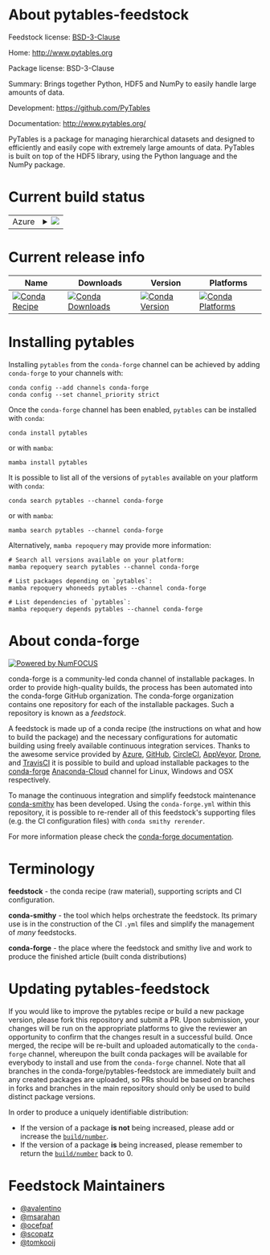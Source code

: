 About pytables-feedstock
========================

Feedstock license: [BSD-3-Clause](https://github.com/conda-forge/pytables-feedstock/blob/main/LICENSE.txt)

Home: http://www.pytables.org

Package license: BSD-3-Clause

Summary: Brings together Python, HDF5 and NumPy to easily handle large amounts of data.

Development: https://github.com/PyTables

Documentation: http://www.pytables.org/

PyTables is a package for managing hierarchical datasets and designed to
efficiently and easily cope with extremely large amounts of data. PyTables
is built on top of the HDF5 library, using the Python language and the
NumPy package.


Current build status
====================


<table>
    
  <tr>
    <td>Azure</td>
    <td>
      <details>
        <summary>
          <a href="https://dev.azure.com/conda-forge/feedstock-builds/_build/latest?definitionId=929&branchName=main">
            <img src="https://dev.azure.com/conda-forge/feedstock-builds/_apis/build/status/pytables-feedstock?branchName=main">
          </a>
        </summary>
        <table>
          <thead><tr><th>Variant</th><th>Status</th></tr></thead>
          <tbody><tr>
              <td>linux_64_numpy1.22python3.10.____cpython</td>
              <td>
                <a href="https://dev.azure.com/conda-forge/feedstock-builds/_build/latest?definitionId=929&branchName=main">
                  <img src="https://dev.azure.com/conda-forge/feedstock-builds/_apis/build/status/pytables-feedstock?branchName=main&jobName=linux&configuration=linux%20linux_64_numpy1.22python3.10.____cpython" alt="variant">
                </a>
              </td>
            </tr><tr>
              <td>linux_64_numpy1.22python3.8.____73_pypy</td>
              <td>
                <a href="https://dev.azure.com/conda-forge/feedstock-builds/_build/latest?definitionId=929&branchName=main">
                  <img src="https://dev.azure.com/conda-forge/feedstock-builds/_apis/build/status/pytables-feedstock?branchName=main&jobName=linux&configuration=linux%20linux_64_numpy1.22python3.8.____73_pypy" alt="variant">
                </a>
              </td>
            </tr><tr>
              <td>linux_64_numpy1.22python3.8.____cpython</td>
              <td>
                <a href="https://dev.azure.com/conda-forge/feedstock-builds/_build/latest?definitionId=929&branchName=main">
                  <img src="https://dev.azure.com/conda-forge/feedstock-builds/_apis/build/status/pytables-feedstock?branchName=main&jobName=linux&configuration=linux%20linux_64_numpy1.22python3.8.____cpython" alt="variant">
                </a>
              </td>
            </tr><tr>
              <td>linux_64_numpy1.22python3.9.____73_pypy</td>
              <td>
                <a href="https://dev.azure.com/conda-forge/feedstock-builds/_build/latest?definitionId=929&branchName=main">
                  <img src="https://dev.azure.com/conda-forge/feedstock-builds/_apis/build/status/pytables-feedstock?branchName=main&jobName=linux&configuration=linux%20linux_64_numpy1.22python3.9.____73_pypy" alt="variant">
                </a>
              </td>
            </tr><tr>
              <td>linux_64_numpy1.22python3.9.____cpython</td>
              <td>
                <a href="https://dev.azure.com/conda-forge/feedstock-builds/_build/latest?definitionId=929&branchName=main">
                  <img src="https://dev.azure.com/conda-forge/feedstock-builds/_apis/build/status/pytables-feedstock?branchName=main&jobName=linux&configuration=linux%20linux_64_numpy1.22python3.9.____cpython" alt="variant">
                </a>
              </td>
            </tr><tr>
              <td>linux_64_numpy1.23python3.11.____cpython</td>
              <td>
                <a href="https://dev.azure.com/conda-forge/feedstock-builds/_build/latest?definitionId=929&branchName=main">
                  <img src="https://dev.azure.com/conda-forge/feedstock-builds/_apis/build/status/pytables-feedstock?branchName=main&jobName=linux&configuration=linux%20linux_64_numpy1.23python3.11.____cpython" alt="variant">
                </a>
              </td>
            </tr><tr>
              <td>linux_aarch64_numpy1.22python3.10.____cpython</td>
              <td>
                <a href="https://dev.azure.com/conda-forge/feedstock-builds/_build/latest?definitionId=929&branchName=main">
                  <img src="https://dev.azure.com/conda-forge/feedstock-builds/_apis/build/status/pytables-feedstock?branchName=main&jobName=linux&configuration=linux%20linux_aarch64_numpy1.22python3.10.____cpython" alt="variant">
                </a>
              </td>
            </tr><tr>
              <td>linux_aarch64_numpy1.22python3.8.____73_pypy</td>
              <td>
                <a href="https://dev.azure.com/conda-forge/feedstock-builds/_build/latest?definitionId=929&branchName=main">
                  <img src="https://dev.azure.com/conda-forge/feedstock-builds/_apis/build/status/pytables-feedstock?branchName=main&jobName=linux&configuration=linux%20linux_aarch64_numpy1.22python3.8.____73_pypy" alt="variant">
                </a>
              </td>
            </tr><tr>
              <td>linux_aarch64_numpy1.22python3.8.____cpython</td>
              <td>
                <a href="https://dev.azure.com/conda-forge/feedstock-builds/_build/latest?definitionId=929&branchName=main">
                  <img src="https://dev.azure.com/conda-forge/feedstock-builds/_apis/build/status/pytables-feedstock?branchName=main&jobName=linux&configuration=linux%20linux_aarch64_numpy1.22python3.8.____cpython" alt="variant">
                </a>
              </td>
            </tr><tr>
              <td>linux_aarch64_numpy1.22python3.9.____73_pypy</td>
              <td>
                <a href="https://dev.azure.com/conda-forge/feedstock-builds/_build/latest?definitionId=929&branchName=main">
                  <img src="https://dev.azure.com/conda-forge/feedstock-builds/_apis/build/status/pytables-feedstock?branchName=main&jobName=linux&configuration=linux%20linux_aarch64_numpy1.22python3.9.____73_pypy" alt="variant">
                </a>
              </td>
            </tr><tr>
              <td>linux_aarch64_numpy1.22python3.9.____cpython</td>
              <td>
                <a href="https://dev.azure.com/conda-forge/feedstock-builds/_build/latest?definitionId=929&branchName=main">
                  <img src="https://dev.azure.com/conda-forge/feedstock-builds/_apis/build/status/pytables-feedstock?branchName=main&jobName=linux&configuration=linux%20linux_aarch64_numpy1.22python3.9.____cpython" alt="variant">
                </a>
              </td>
            </tr><tr>
              <td>linux_aarch64_numpy1.23python3.11.____cpython</td>
              <td>
                <a href="https://dev.azure.com/conda-forge/feedstock-builds/_build/latest?definitionId=929&branchName=main">
                  <img src="https://dev.azure.com/conda-forge/feedstock-builds/_apis/build/status/pytables-feedstock?branchName=main&jobName=linux&configuration=linux%20linux_aarch64_numpy1.23python3.11.____cpython" alt="variant">
                </a>
              </td>
            </tr><tr>
              <td>linux_ppc64le_numpy1.22python3.10.____cpython</td>
              <td>
                <a href="https://dev.azure.com/conda-forge/feedstock-builds/_build/latest?definitionId=929&branchName=main">
                  <img src="https://dev.azure.com/conda-forge/feedstock-builds/_apis/build/status/pytables-feedstock?branchName=main&jobName=linux&configuration=linux%20linux_ppc64le_numpy1.22python3.10.____cpython" alt="variant">
                </a>
              </td>
            </tr><tr>
              <td>linux_ppc64le_numpy1.22python3.8.____73_pypy</td>
              <td>
                <a href="https://dev.azure.com/conda-forge/feedstock-builds/_build/latest?definitionId=929&branchName=main">
                  <img src="https://dev.azure.com/conda-forge/feedstock-builds/_apis/build/status/pytables-feedstock?branchName=main&jobName=linux&configuration=linux%20linux_ppc64le_numpy1.22python3.8.____73_pypy" alt="variant">
                </a>
              </td>
            </tr><tr>
              <td>linux_ppc64le_numpy1.22python3.8.____cpython</td>
              <td>
                <a href="https://dev.azure.com/conda-forge/feedstock-builds/_build/latest?definitionId=929&branchName=main">
                  <img src="https://dev.azure.com/conda-forge/feedstock-builds/_apis/build/status/pytables-feedstock?branchName=main&jobName=linux&configuration=linux%20linux_ppc64le_numpy1.22python3.8.____cpython" alt="variant">
                </a>
              </td>
            </tr><tr>
              <td>linux_ppc64le_numpy1.22python3.9.____73_pypy</td>
              <td>
                <a href="https://dev.azure.com/conda-forge/feedstock-builds/_build/latest?definitionId=929&branchName=main">
                  <img src="https://dev.azure.com/conda-forge/feedstock-builds/_apis/build/status/pytables-feedstock?branchName=main&jobName=linux&configuration=linux%20linux_ppc64le_numpy1.22python3.9.____73_pypy" alt="variant">
                </a>
              </td>
            </tr><tr>
              <td>linux_ppc64le_numpy1.22python3.9.____cpython</td>
              <td>
                <a href="https://dev.azure.com/conda-forge/feedstock-builds/_build/latest?definitionId=929&branchName=main">
                  <img src="https://dev.azure.com/conda-forge/feedstock-builds/_apis/build/status/pytables-feedstock?branchName=main&jobName=linux&configuration=linux%20linux_ppc64le_numpy1.22python3.9.____cpython" alt="variant">
                </a>
              </td>
            </tr><tr>
              <td>linux_ppc64le_numpy1.23python3.11.____cpython</td>
              <td>
                <a href="https://dev.azure.com/conda-forge/feedstock-builds/_build/latest?definitionId=929&branchName=main">
                  <img src="https://dev.azure.com/conda-forge/feedstock-builds/_apis/build/status/pytables-feedstock?branchName=main&jobName=linux&configuration=linux%20linux_ppc64le_numpy1.23python3.11.____cpython" alt="variant">
                </a>
              </td>
            </tr><tr>
              <td>osx_64_numpy1.22python3.10.____cpython</td>
              <td>
                <a href="https://dev.azure.com/conda-forge/feedstock-builds/_build/latest?definitionId=929&branchName=main">
                  <img src="https://dev.azure.com/conda-forge/feedstock-builds/_apis/build/status/pytables-feedstock?branchName=main&jobName=osx&configuration=osx%20osx_64_numpy1.22python3.10.____cpython" alt="variant">
                </a>
              </td>
            </tr><tr>
              <td>osx_64_numpy1.22python3.8.____73_pypy</td>
              <td>
                <a href="https://dev.azure.com/conda-forge/feedstock-builds/_build/latest?definitionId=929&branchName=main">
                  <img src="https://dev.azure.com/conda-forge/feedstock-builds/_apis/build/status/pytables-feedstock?branchName=main&jobName=osx&configuration=osx%20osx_64_numpy1.22python3.8.____73_pypy" alt="variant">
                </a>
              </td>
            </tr><tr>
              <td>osx_64_numpy1.22python3.8.____cpython</td>
              <td>
                <a href="https://dev.azure.com/conda-forge/feedstock-builds/_build/latest?definitionId=929&branchName=main">
                  <img src="https://dev.azure.com/conda-forge/feedstock-builds/_apis/build/status/pytables-feedstock?branchName=main&jobName=osx&configuration=osx%20osx_64_numpy1.22python3.8.____cpython" alt="variant">
                </a>
              </td>
            </tr><tr>
              <td>osx_64_numpy1.22python3.9.____73_pypy</td>
              <td>
                <a href="https://dev.azure.com/conda-forge/feedstock-builds/_build/latest?definitionId=929&branchName=main">
                  <img src="https://dev.azure.com/conda-forge/feedstock-builds/_apis/build/status/pytables-feedstock?branchName=main&jobName=osx&configuration=osx%20osx_64_numpy1.22python3.9.____73_pypy" alt="variant">
                </a>
              </td>
            </tr><tr>
              <td>osx_64_numpy1.22python3.9.____cpython</td>
              <td>
                <a href="https://dev.azure.com/conda-forge/feedstock-builds/_build/latest?definitionId=929&branchName=main">
                  <img src="https://dev.azure.com/conda-forge/feedstock-builds/_apis/build/status/pytables-feedstock?branchName=main&jobName=osx&configuration=osx%20osx_64_numpy1.22python3.9.____cpython" alt="variant">
                </a>
              </td>
            </tr><tr>
              <td>osx_64_numpy1.23python3.11.____cpython</td>
              <td>
                <a href="https://dev.azure.com/conda-forge/feedstock-builds/_build/latest?definitionId=929&branchName=main">
                  <img src="https://dev.azure.com/conda-forge/feedstock-builds/_apis/build/status/pytables-feedstock?branchName=main&jobName=osx&configuration=osx%20osx_64_numpy1.23python3.11.____cpython" alt="variant">
                </a>
              </td>
            </tr><tr>
              <td>osx_arm64_numpy1.22python3.10.____cpython</td>
              <td>
                <a href="https://dev.azure.com/conda-forge/feedstock-builds/_build/latest?definitionId=929&branchName=main">
                  <img src="https://dev.azure.com/conda-forge/feedstock-builds/_apis/build/status/pytables-feedstock?branchName=main&jobName=osx&configuration=osx%20osx_arm64_numpy1.22python3.10.____cpython" alt="variant">
                </a>
              </td>
            </tr><tr>
              <td>osx_arm64_numpy1.22python3.8.____cpython</td>
              <td>
                <a href="https://dev.azure.com/conda-forge/feedstock-builds/_build/latest?definitionId=929&branchName=main">
                  <img src="https://dev.azure.com/conda-forge/feedstock-builds/_apis/build/status/pytables-feedstock?branchName=main&jobName=osx&configuration=osx%20osx_arm64_numpy1.22python3.8.____cpython" alt="variant">
                </a>
              </td>
            </tr><tr>
              <td>osx_arm64_numpy1.22python3.9.____cpython</td>
              <td>
                <a href="https://dev.azure.com/conda-forge/feedstock-builds/_build/latest?definitionId=929&branchName=main">
                  <img src="https://dev.azure.com/conda-forge/feedstock-builds/_apis/build/status/pytables-feedstock?branchName=main&jobName=osx&configuration=osx%20osx_arm64_numpy1.22python3.9.____cpython" alt="variant">
                </a>
              </td>
            </tr><tr>
              <td>osx_arm64_numpy1.23python3.11.____cpython</td>
              <td>
                <a href="https://dev.azure.com/conda-forge/feedstock-builds/_build/latest?definitionId=929&branchName=main">
                  <img src="https://dev.azure.com/conda-forge/feedstock-builds/_apis/build/status/pytables-feedstock?branchName=main&jobName=osx&configuration=osx%20osx_arm64_numpy1.23python3.11.____cpython" alt="variant">
                </a>
              </td>
            </tr><tr>
              <td>win_64_numpy1.22python3.10.____cpython</td>
              <td>
                <a href="https://dev.azure.com/conda-forge/feedstock-builds/_build/latest?definitionId=929&branchName=main">
                  <img src="https://dev.azure.com/conda-forge/feedstock-builds/_apis/build/status/pytables-feedstock?branchName=main&jobName=win&configuration=win%20win_64_numpy1.22python3.10.____cpython" alt="variant">
                </a>
              </td>
            </tr><tr>
              <td>win_64_numpy1.22python3.8.____73_pypy</td>
              <td>
                <a href="https://dev.azure.com/conda-forge/feedstock-builds/_build/latest?definitionId=929&branchName=main">
                  <img src="https://dev.azure.com/conda-forge/feedstock-builds/_apis/build/status/pytables-feedstock?branchName=main&jobName=win&configuration=win%20win_64_numpy1.22python3.8.____73_pypy" alt="variant">
                </a>
              </td>
            </tr><tr>
              <td>win_64_numpy1.22python3.8.____cpython</td>
              <td>
                <a href="https://dev.azure.com/conda-forge/feedstock-builds/_build/latest?definitionId=929&branchName=main">
                  <img src="https://dev.azure.com/conda-forge/feedstock-builds/_apis/build/status/pytables-feedstock?branchName=main&jobName=win&configuration=win%20win_64_numpy1.22python3.8.____cpython" alt="variant">
                </a>
              </td>
            </tr><tr>
              <td>win_64_numpy1.22python3.9.____73_pypy</td>
              <td>
                <a href="https://dev.azure.com/conda-forge/feedstock-builds/_build/latest?definitionId=929&branchName=main">
                  <img src="https://dev.azure.com/conda-forge/feedstock-builds/_apis/build/status/pytables-feedstock?branchName=main&jobName=win&configuration=win%20win_64_numpy1.22python3.9.____73_pypy" alt="variant">
                </a>
              </td>
            </tr><tr>
              <td>win_64_numpy1.22python3.9.____cpython</td>
              <td>
                <a href="https://dev.azure.com/conda-forge/feedstock-builds/_build/latest?definitionId=929&branchName=main">
                  <img src="https://dev.azure.com/conda-forge/feedstock-builds/_apis/build/status/pytables-feedstock?branchName=main&jobName=win&configuration=win%20win_64_numpy1.22python3.9.____cpython" alt="variant">
                </a>
              </td>
            </tr><tr>
              <td>win_64_numpy1.23python3.11.____cpython</td>
              <td>
                <a href="https://dev.azure.com/conda-forge/feedstock-builds/_build/latest?definitionId=929&branchName=main">
                  <img src="https://dev.azure.com/conda-forge/feedstock-builds/_apis/build/status/pytables-feedstock?branchName=main&jobName=win&configuration=win%20win_64_numpy1.23python3.11.____cpython" alt="variant">
                </a>
              </td>
            </tr>
          </tbody>
        </table>
      </details>
    </td>
  </tr>
</table>

Current release info
====================

| Name | Downloads | Version | Platforms |
| --- | --- | --- | --- |
| [![Conda Recipe](https://img.shields.io/badge/recipe-pytables-green.svg)](https://anaconda.org/conda-forge/pytables) | [![Conda Downloads](https://img.shields.io/conda/dn/conda-forge/pytables.svg)](https://anaconda.org/conda-forge/pytables) | [![Conda Version](https://img.shields.io/conda/vn/conda-forge/pytables.svg)](https://anaconda.org/conda-forge/pytables) | [![Conda Platforms](https://img.shields.io/conda/pn/conda-forge/pytables.svg)](https://anaconda.org/conda-forge/pytables) |

Installing pytables
===================

Installing `pytables` from the `conda-forge` channel can be achieved by adding `conda-forge` to your channels with:

```
conda config --add channels conda-forge
conda config --set channel_priority strict
```

Once the `conda-forge` channel has been enabled, `pytables` can be installed with `conda`:

```
conda install pytables
```

or with `mamba`:

```
mamba install pytables
```

It is possible to list all of the versions of `pytables` available on your platform with `conda`:

```
conda search pytables --channel conda-forge
```

or with `mamba`:

```
mamba search pytables --channel conda-forge
```

Alternatively, `mamba repoquery` may provide more information:

```
# Search all versions available on your platform:
mamba repoquery search pytables --channel conda-forge

# List packages depending on `pytables`:
mamba repoquery whoneeds pytables --channel conda-forge

# List dependencies of `pytables`:
mamba repoquery depends pytables --channel conda-forge
```


About conda-forge
=================

[![Powered by
NumFOCUS](https://img.shields.io/badge/powered%20by-NumFOCUS-orange.svg?style=flat&colorA=E1523D&colorB=007D8A)](https://numfocus.org)

conda-forge is a community-led conda channel of installable packages.
In order to provide high-quality builds, the process has been automated into the
conda-forge GitHub organization. The conda-forge organization contains one repository
for each of the installable packages. Such a repository is known as a *feedstock*.

A feedstock is made up of a conda recipe (the instructions on what and how to build
the package) and the necessary configurations for automatic building using freely
available continuous integration services. Thanks to the awesome service provided by
[Azure](https://azure.microsoft.com/en-us/services/devops/), [GitHub](https://github.com/),
[CircleCI](https://circleci.com/), [AppVeyor](https://www.appveyor.com/),
[Drone](https://cloud.drone.io/welcome), and [TravisCI](https://travis-ci.com/)
it is possible to build and upload installable packages to the
[conda-forge](https://anaconda.org/conda-forge) [Anaconda-Cloud](https://anaconda.org/)
channel for Linux, Windows and OSX respectively.

To manage the continuous integration and simplify feedstock maintenance
[conda-smithy](https://github.com/conda-forge/conda-smithy) has been developed.
Using the ``conda-forge.yml`` within this repository, it is possible to re-render all of
this feedstock's supporting files (e.g. the CI configuration files) with ``conda smithy rerender``.

For more information please check the [conda-forge documentation](https://conda-forge.org/docs/).

Terminology
===========

**feedstock** - the conda recipe (raw material), supporting scripts and CI configuration.

**conda-smithy** - the tool which helps orchestrate the feedstock.
                   Its primary use is in the construction of the CI ``.yml`` files
                   and simplify the management of *many* feedstocks.

**conda-forge** - the place where the feedstock and smithy live and work to
                  produce the finished article (built conda distributions)


Updating pytables-feedstock
===========================

If you would like to improve the pytables recipe or build a new
package version, please fork this repository and submit a PR. Upon submission,
your changes will be run on the appropriate platforms to give the reviewer an
opportunity to confirm that the changes result in a successful build. Once
merged, the recipe will be re-built and uploaded automatically to the
`conda-forge` channel, whereupon the built conda packages will be available for
everybody to install and use from the `conda-forge` channel.
Note that all branches in the conda-forge/pytables-feedstock are
immediately built and any created packages are uploaded, so PRs should be based
on branches in forks and branches in the main repository should only be used to
build distinct package versions.

In order to produce a uniquely identifiable distribution:
 * If the version of a package **is not** being increased, please add or increase
   the [``build/number``](https://docs.conda.io/projects/conda-build/en/latest/resources/define-metadata.html#build-number-and-string).
 * If the version of a package **is** being increased, please remember to return
   the [``build/number``](https://docs.conda.io/projects/conda-build/en/latest/resources/define-metadata.html#build-number-and-string)
   back to 0.

Feedstock Maintainers
=====================

* [@avalentino](https://github.com/avalentino/)
* [@msarahan](https://github.com/msarahan/)
* [@ocefpaf](https://github.com/ocefpaf/)
* [@scopatz](https://github.com/scopatz/)
* [@tomkooij](https://github.com/tomkooij/)

